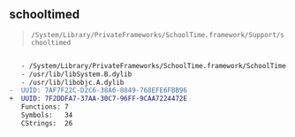 ## schooltimed

> `/System/Library/PrivateFrameworks/SchoolTime.framework/Support/schooltimed`

```diff

   - /System/Library/PrivateFrameworks/SchoolTime.framework/SchoolTime
   - /usr/lib/libSystem.B.dylib
   - /usr/lib/libobjc.A.dylib
-  UUID: 7AF7F22C-D2C6-38A6-8849-768EFE6FBB96
+  UUID: 7F2DDFA7-37AA-30C7-96FF-9CAA7224472E
   Functions: 7
   Symbols:   34
   CStrings:  26

```

